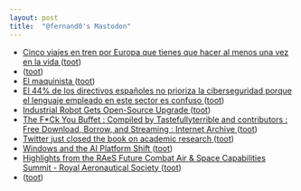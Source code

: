 ```yaml
---
layout: post
title:  "@fernand0's Mastodon"
---
```

*  [Cinco viajes en tren por Europa que tienes que hacer al menos una vez en la vida ](https://www.publico.es/viajes/cinco-viajes-en-tren-por-europa-que-tienes-que-hacer-al-menos-una-vez-en-la-vida) ([toot](https://mastodon.social/@fernand0/110553868377723538))
*  [ ](https://mastodon.social/@rb3n) ([toot](https://mastodon.social/@fernand0/110553636857880567))
*  [El maquinista ](https://www.flickr.com/photos/fernand0/52952600475) ([toot](https://mastodon.social/@fernand0/110553627406679404))
*  [El 44% de los directivos españoles no prioriza la ciberseguridad porque el lenguaje empleado en este sector es confuso ](https://www.europapress.es/portaltic/ciberseguridad/noticia-44-directivos-espanoles-no-prioriza-ciberseguridad-porque-lenguaje-empleado-sector-confuso-20230530155337.htm) ([toot](https://mastodon.social/@fernand0/110553596616199677))
*  [Industrial Robot Gets Open-Source Upgrade ](https://hackaday.com/2023/05/14/industrial-robot-gets-open-source-upgrade) ([toot](https://mastodon.social/@fernand0/110553380873755966))
*  [The F*Ck You Buffet : Compiled by Tastefullyterrible and contributors : Free Download, Borrow, and Streaming : Internet Archive ](https://archive.org/details/the-f-ck-you-buffe) ([toot](https://mastodon.social/@fernand0/110553087549462622))
*  [Twitter just closed the book on academic research ](https://www.theverge.com/2023/5/31/23739084/twitter-elon-musk-api-policy-chilling-academic-researc) ([toot](https://mastodon.social/@fernand0/110552923874945558))
*  [Windows and the AI Platform Shift ](https://stratechery.com/2023/windows-and-the-ai-platform-shift) ([toot](https://mastodon.social/@fernand0/110552749342855755))
*  [Highlights from the RAeS Future Combat Air & Space Capabilities Summit - Royal Aeronautical Society ](https://www.aerosociety.com/news/highlights-from-the-raes-future-combat-air-space-capabilities-summit) ([toot](https://mastodon.social/@fernand0/110549703125908632))
*  [ ](https://ohai.social/@tdyfqdb) ([toot](https://mastodon.social/@fernand0/110549668249541432))
